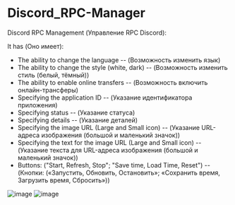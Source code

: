 # Discord_RPC-Manager

Discord RPC Management (Управление RPC Discord):

It has (Оно имеет):
* The ability to change the language -- (Возможность изменить язык)
* The ability to change the style (white, dark) -- (Возможность изменить стиль (белый, тёмный))
* The ability to enable online transfers -- (Возможность включить онлайн-трансферы)
* Specifying the application ID -- (Указание идентификатора приложения)
* Specifying status -- (Указание статуса)
* Specifying details -- (Указание деталей)
* Specifying the image URL (Large and Small icon) -- (Указание URL-адреса изображения (большой и маленький значок))
* Specifying the text for the image URL (Large and Small icon) -- (Указание текста для URL-адреса изображения (большой и маленький значок))
* Buttons: ("Start, Refresh, Stop"; "Save time, Load Time, Reset") -- (Кнопки: («Запустить, Обновить, Остановить»; «Сохранить время, Загрузить время, Сбросить»))

![image](https://github.com/user-attachments/assets/223a218c-472e-4c99-9bf0-84d799d2a979)
![image](https://github.com/user-attachments/assets/96b0e233-9ee4-4344-ab58-c89811f9ae5a)
